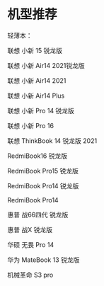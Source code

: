 # 机型推荐

轻薄本：

联想 小新 15 锐龙版

联想 小新 Air14 2021锐龙版

联想 小新 Air14 2021

联想 小新 Air14 Plus

联想 小新 Pro 14 锐龙版

联想 小新 Pro 16

联想 ThinkBook 14 锐龙版 2021

RedmiBook16 锐龙版

RedmiBook Pro15 锐龙版

RedmiBook Pro14 锐龙版

RedmiBook Pro14

惠普 战66四代 锐龙版

惠普 战X 锐龙版

华硕 无畏 Pro 14

华为 MateBook 13 锐龙版

机械革命 S3 pro